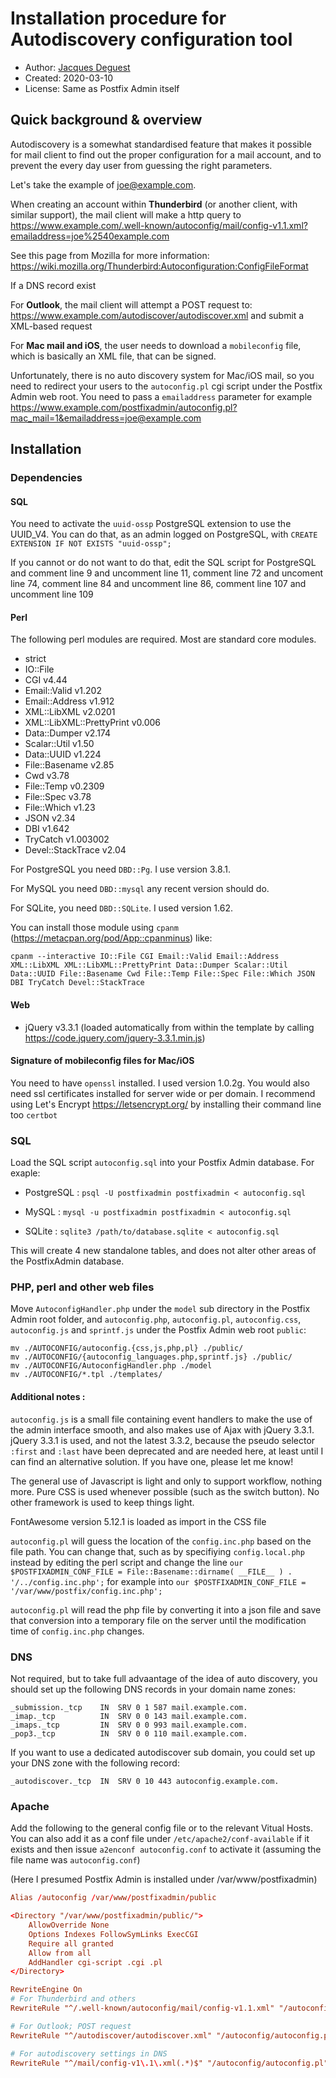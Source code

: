 Installation procedure for Autodiscovery configuration tool
============================================================
* Author: [Jacques Deguest](mailto:jack@deguest.jp)
* Created: 2020-03-10
* License: Same as Postfix Admin itself

## Quick background & overview

Autodiscovery is a somewhat standardised feature that makes it possible for mail client to find out the proper configuration for a mail account, and to prevent the every day user from guessing the right parameters.

Let's take the example of joe@example.com.

When creating an account within **Thunderbird** (or another client, with similar support), the mail client will make a http query to <https://www.example.com/.well-known/autoconfig/mail/config-v1.1.xml?emailaddress=joe%2540example.com>

See this page from Mozilla for more information: <https://wiki.mozilla.org/Thunderbird:Autoconfiguration:ConfigFileFormat>

If a DNS record exist

For **Outlook**, the mail client will attempt a POST request to: <https://www.example.com/autodiscover/autodiscover.xml> and submit a XML-based request

For **Mac mail and iOS**, the user needs to download a `mobileconfig` file, which is basically an XML file, that can be signed.

Unfortunately, there is no auto discovery system for Mac/iOS mail, so you need to redirect your users to the `autoconfig.pl` cgi script under the Postfix Admin web root. You need to pass a `emailaddress` parameter for example <https://www.example.com/postfixadmin/autoconfig.pl?mac_mail=1&emailaddress=joe@example.com>

## Installation

### Dependencies

#### SQL

You need to activate the `uuid-ossp` PostgreSQL extension to use the UUID_V4. You can do that, as an admin logged on PostgreSQL, with `CREATE EXTENSION IF NOT EXISTS "uuid-ossp";`

If you cannot or do not want to do that, edit the SQL script for PostgreSQL and comment line 9 and uncomment line 11, comment line 72 and uncoment line 74, comment line 84 and uncomment line 86, comment line 107 and uncomment line 109


#### Perl

The following perl modules are required. Most are standard core modules.

* strict
* IO::File
* CGI v4.44
* Email::Valid v1.202
* Email::Address v1.912
* XML::LibXML v2.0201
* XML::LibXML::PrettyPrint v0.006
* Data::Dumper v2.174
* Scalar::Util v1.50
* Data::UUID v1.224
* File::Basename v2.85
* Cwd v3.78
* File::Temp v0.2309
* File::Spec v3.78
* File::Which v1.23
* JSON v2.34
* DBI v1.642
* TryCatch v1.003002
* Devel::StackTrace v2.04

For PostgreSQL you need `DBD::Pg`. I use version 3.8.1.

For MySQL you need `DBD::mysql` any recent version should do.

For SQLite, you need `DBD::SQLite`. I used version 1.62.

You can install those module using `cpanm` (https://metacpan.org/pod/App::cpanminus) like:

`cpanm --interactive IO::File CGI Email::Valid Email::Address XML::LibXML XML::LibXML::PrettyPrint Data::Dumper Scalar::Util Data::UUID File::Basename Cwd File::Temp File::Spec File::Which JSON DBI TryCatch Devel::StackTrace`

#### Web

* jQuery v3.3.1 (loaded automatically from within the template by calling <https://code.jquery.com/jquery-3.3.1.min.js>)

#### Signature of mobileconfig files for Mac/iOS

You need to have `openssl` installed. I used version 1.0.2g. You would also need ssl certificates installed for server wide or per domain. I recommend using Let's Encrypt <https://letsencrypt.org/> by installing their command line too `certbot`

### SQL

Load the SQL script `autoconfig.sql` into your Postfix Admin database. For exaple:

* PostgreSQL : `psql -U postfixadmin postfixadmin < autoconfig.sql`

* MySQL : `mysql -u postfixadmin postfixadmin < autoconfig.sql`

* SQLite : `sqlite3 /path/to/database.sqlite < autoconfig.sql`

This will create 4 new standalone tables, and does not alter other areas of the PostfixAdmin database.

### PHP, perl and other web files

Move `AutoconfigHandler.php` under the `model` sub directory in the Postfix Admin root folder, and `autoconfig.php`, `autoconfig.pl`, `autoconfig.css`, `autoconfig.js` and `sprintf.js` under the Postfix Admin web root `public`:

```
mv ./AUTOCONFIG/autoconfig.{css,js,php,pl} ./public/
mv ./AUTOCONFIG/{autoconfig_languages.php,sprintf.js} ./public/
mv ./AUTOCONFIG/AutoconfigHandler.php ./model
mv ./AUTOCONFIG/*.tpl ./templates/
```

#### Additional notes :

`autoconfig.js` is a small file containing event handlers to make the use of the admin interface smooth, and also makes use of Ajax with jQuery 3.3.1. jQuery 3.3.1 is used, and not the latest 3.3.2, because the pseudo selector `:first` and `:last` have been deprecated and are needed here, at least until I can find an alternative solution. If you have one, please let me know!

The general use of Javascript is light and only to support workflow, nothing more. Pure CSS is used whenever possible (such as the switch button). No other framework is used to keep things light.

FontAwesome version 5.12.1 is loaded as import in the CSS file

`autoconfig.pl` will guess the location of the `config.inc.php` based on the file path. You can change that, such as by specifiying `config.local.php` instead by editing the perl script and change the line `our $POSTFIXADMIN_CONF_FILE = File::Basename::dirname( __FILE__ ) . '/../config.inc.php';` for example into `our $POSTFIXADMIN_CONF_FILE = '/var/www/postfix/config.inc.php';`

`autoconfig.pl` will read the php file by converting it into a json file and save that conversion into a temporary file on the server until the modification time of `config.inc.php` changes.

### DNS

Not required, but to take full advaantage of the idea of auto discovery, you should set up the following DNS records in your domain name zones:

```bind
_submission._tcp    IN  SRV 0 1 587 mail.example.com.
_imap._tcp          IN  SRV 0 0 143 mail.example.com.
_imaps._tcp         IN  SRV 0 0 993 mail.example.com.
_pop3._tcp          IN  SRV 0 0 110 mail.example.com.
```

If you want to use a dedicated autodiscover sub domain, you could set up your DNS zone with the following record:

```bind
_autodiscover._tcp  IN  SRV 0 10 443 autoconfig.example.com.
```

### Apache

Add the following to the general config file or to the relevant Vitual Hosts. You can also add it as a conf file under `/etc/apache2/conf-available` if it exists and then issue `a2enconf autoconfig.conf` to activate it (assuming the file name was `autoconfig.conf`)

(Here I presumed Postfix Admin is installed under /var/www/postfixadmin)

```conf
Alias /autoconfig /var/www/postfixadmin/public

<Directory "/var/www/postfixadmin/public/">
	AllowOverride None
	Options Indexes FollowSymLinks ExecCGI
	Require all granted
	Allow from all
	AddHandler cgi-script .cgi .pl
</Directory>

RewriteEngine On
# For Thunderbird and others
RewriteRule "^/.well-known/autoconfig/mail/config-v1.1.xml" "/autoconfig/autoconfig.pl" [PT,L]

# For Outlook; POST request
RewriteRule "^/autodiscover/autodiscover.xml" "/autoconfig/autoconfig.pl?outlook=1" [PT,L]

# For autodiscovery settings in DNS
RewriteRule "^/mail/config-v1\.1\.xml(.*)$" "/autoconfig/autoconfig.pl" [PT,L]
```


